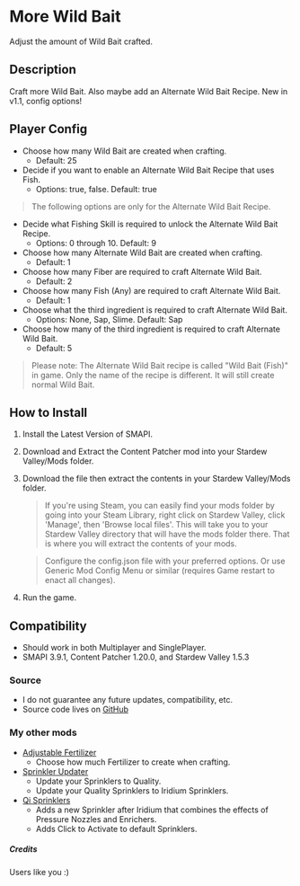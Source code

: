 # More Wild Bait
Adjust the amount of Wild Bait crafted.

## Description
Craft more Wild Bait.  Also maybe add an Alternate Wild Bait Recipe.  New in v1.1, config options!

## Player Config
- Choose how many Wild Bait are created when crafting.
	- Default: 25
- Decide if you want to enable an Alternate Wild Bait Recipe that uses Fish.
	- Options: true, false.  Default: true
> The following options are only for the Alternate Wild Bait Recipe.
- Decide what Fishing Skill is required to unlock the Alternate Wild Bait Recipe.
	- Options: 0 through 10.  Default: 9
- Choose how many Alternate Wild Bait are created when crafting.
	- Default: 1
- Choose how many Fiber are required to craft Alternate Wild Bait.
	- Default: 2
- Choose how many Fish (Any) are required to craft Alternate Wild Bait.
	- Default: 1
- Choose what the third ingredient is required to craft Alternate Wild Bait.
	- Options: None, Sap, Slime.  Default: Sap
- Choose how many of the third ingredient is required to craft Alternate Wild Bait.
	- Default: 5
	
> Please note: The Alternate Wild Bait recipe is called "Wild Bait (Fish)" in game.  Only the name of the recipe is different.  It will still create normal Wild Bait.

## How to Install
1. Install the Latest Version of SMAPI.
2. Download and Extract the Content Patcher mod into your Stardew Valley/Mods folder.
3. Download the file then extract the contents in your Stardew Valley/Mods folder.
	> If you're using Steam, you can easily find your mods folder by going into your Steam Library, right click on Stardew Valley, click 'Manage', then 'Browse local files'. This will take you to your Stardew Valley directory that will have the mods folder there. That is where you will extract the contents of your mods.
	
	> Configure the config.json file with your preferred options. Or use Generic Mod Config Menu or similar (requires Game restart to enact all changes).
4. Run the game.

## Compatibility
- Should work in both Multiplayer and SinglePlayer.
- SMAPI 3.9.1, Content Patcher 1.20.0, and Stardew Valley 1.5.3

### Source
- I do not guarantee any future updates, compatibility, etc.
- Source code lives on [GitHub](https://github.com/UnkLegacy/More-Wild-Bait)

### My other mods
- [Adjustable Fertilizer](https://www.nexusmods.com/stardewvalley/mods/7982)
	- Choose how much Fertilizer to create when crafting.
- [Sprinkler Updater](https://www.nexusmods.com/stardewvalley/mods/7906)
	- Update your Sprinklers to Quality.
	- Update your Quality Sprinklers to Iridium Sprinklers.
- [Qi Sprinklers](https://www.nexusmods.com/stardewvalley/mods/7904)
	- Adds a new Sprinkler after Iridium that combines the effects of Pressure Nozzles and Enrichers.
	- Adds Click to Activate to default Sprinklers.

##### Credits
Users like you :)
